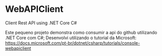 # WebAPIClient
Client Rest API using .NET Core C#

Este pequeno projeto demonstra como consumir a api do github utilizando .NET Core com C#;
Desenvolvi utilizando o tutorial da Microsoft: https://docs.microsoft.com/pt-br/dotnet/csharp/tutorials/console-webapiclient
